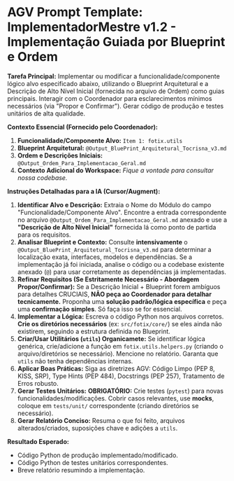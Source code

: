 # AGV Prompt Template: ImplementadorMestre v1.2 - Implementação Guiada por Blueprint e Ordem

**Tarefa Principal:** Implementar ou modificar a funcionalidade/componente lógico alvo especificado abaixo, utilizando o Blueprint Arquitetural e a Descrição de Alto Nível Inicial (fornecida no arquivo de Ordem) como guias principais. Interagir com o Coordenador para esclarecimentos mínimos necessários (via "Propor e Confirmar"). Gerar código de produção e testes unitários de alta qualidade.

**Contexto Essencial (Fornecido pelo Coordenador):**

1.  **Funcionalidade/Componente Alvo:** `Item 1: fotix.utils`
2.  **Blueprint Arquitetural:** `@Output_BluePrint_Arquitetural_Tocrisna_v3.md`
3.  **Ordem e Descrições Iniciais:** `@Output_Ordem_Para_Implementacao_Geral.md`
4.  **Contexto Adicional do Workspace:** *Fique a vontade para consultar nossa codebase.*

**Instruções Detalhadas para a IA (Cursor/Augment):**

1.  **Identificar Alvo e Descrição:** Extraia o Nome do Módulo do campo "Funcionalidade/Componente Alvo". Encontre a entrada correspondente no arquivo `@Output_Ordem_Para_Implementacao_Geral.md` anexado e use a **"Descrição de Alto Nível Inicial"** fornecida lá como ponto de partida para os requisitos.
2.  **Analisar Blueprint e Contexto:** Consulte **intensivamente** o `@Output_BluePrint_Arquitetural_Tocrisna_v3.md` para determinar a localização exata, interfaces, modelos e dependências. Se a implementação já foi iniciada, analise o código ou a codebase existente anexado (`@`) para usar corretamente as dependências já implementadas.
3.  **Refinar Requisitos (Se Estritamente Necessário - Abordagem Propor/Confirmar):** Se a Descrição Inicial + Blueprint forem ambíguos para detalhes CRUCIAIS, **NÃO peça ao Coordenador para detalhar tecnicamente.** Proponha uma **solução padrão/lógica específica** e peça uma **confirmação simples**. Só faça isso se for essencial.
4.  **Implementar a Lógica:** Escreva o código Python nos arquivos corretos. **Crie os diretórios necessários** (ex: `src/fotix/core/`) se eles ainda não existirem, seguindo a estrutura definida no Blueprint.
5.  **Criar/Usar Utilitários (`utils`) Organicamete:** Se identificar lógica genérica, crie/adicione a função em `fotix.utils.helpers.py` (criando o arquivo/diretórios se necessário). Mencione no relatório. Garanta que `utils` não tenha dependências internas.
6.  **Aplicar Boas Práticas:** Siga as diretrizes AGV: Código Limpo (PEP 8, KISS, SRP), Type Hints (PEP 484), Docstrings (PEP 257), Tratamento de Erros robusto.
7.  **Gerar Testes Unitários:** **OBRIGATÓRIO:** Crie testes (`pytest`) para novas funcionalidades/modificações. Cobrir casos relevantes, use **mocks**, coloque em `tests/unit/` correspondente (criando diretórios se necessário).
8.  **Gerar Relatório Conciso:** Resuma o que foi feito, arquivos alterados/criados, suposições chave e adições a `utils`.

**Resultado Esperado:**

*   Código Python de produção implementado/modificado.
*   Código Python de testes unitários correspondentes.
*   Breve relatório resumindo a implementação.